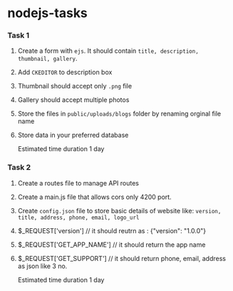 # nodejs-tasks

### Task 1
1. Create a form with `ejs`. It should contain `title, description, thumbnail, gallery`.
2. Add `CKEDITOR` to description box
3. Thumbnail should accept only `.png` file
4. Gallery should accept multiple photos
5. Store the files in `public/uploads/blogs` folder by renaming orginal file name
6. Store data in your preferred database

   Estimated time duration 1 day
   

### Task 2
1. Create a routes file to manage API routes
2. Create a main.js file that allows cors only 4200 port.
3. Create `config.json` file to store basic details of website like: `version, title, address, phone, email, logo_url`
4. $_REQUEST['version'] // it should reutrn as : {"version": "1.0.0"}
5. $_REQUEST['GET_APP_NAME'] // it should return the app name
6. $_REQUEST['GET_SUPPORT'] // it should return phone, email, address as json like 3 no.

   Estimated time duration 1 day

